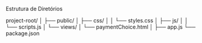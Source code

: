 Estrutura de Diretórios

project-root/
│
├── public/
│   ├── css/
│   │   └── styles.css
│   ├── js/
│   │   └── scripts.js
│   └── views/
│       └── paymentChoice.html
│
├── app.js
└── package.json